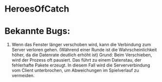 # HeroesOfCatch

# Bekannte Bugs:

1) Wenn das Fenster länger verschoben wird, kann die Verbindung zum Server verloren gehen. (Während einer Runde ist die Wahrscheinlichkeit höher, da die Datenrate deutlich erhöht ist)
Grund: Beim Verschieben, wird der Prozess oft pausiert. Das führt zu einem Datenstau, der fehlerhafte Pakete erzeugt.
In diesem Fall wird die Serververbindung vom Client unterbrochen, um Abweichungen im Spielverlauf zu vermeiden.
